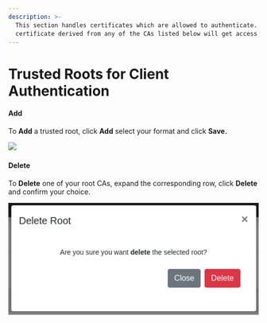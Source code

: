 ```yaml
---
description: >-
  This section handles certificates which are allowed to authenticate. Every
  certificate derived from any of the CAs listed below will get access.
---
```


# Trusted Roots for Client Authentication

#### Add&#x20;

To **Add** a trusted root, click **Add** select your format and click **Save.**&#x20;

![](../../.gitbook/assets/radius-add-certificates.gif)

#### Delete

To **Delete** one of your root CAs, expand the corresponding row, click **Delete** and confirm your choice.

![](<../../.gitbook/assets/image (32).png>)
